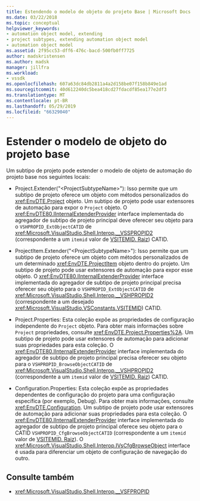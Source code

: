 ```yaml
---
title: Estendendo o modelo de objeto do projeto Base | Microsoft Docs
ms.date: 03/22/2018
ms.topic: conceptual
helpviewer_keywords:
- automation object model, extending
- project subtypes, extending automation object model
- automation object model
ms.assetid: 2f95cc53-dff6-476c-bacd-500fb0ff7725
author: madskristensen
ms.author: madsk
manager: jillfra
ms.workload:
- vssdk
ms.openlocfilehash: 607a63dc84db2811a4a2d158be07f158b849e1ad
ms.sourcegitcommit: 40d612240dc5bea418cd27fdacdf85ea177e2df3
ms.translationtype: MT
ms.contentlocale: pt-BR
ms.lasthandoff: 05/29/2019
ms.locfileid: "66329040"
---
```

# <a name="extend-the-object-model-of-the-base-project"></a>Estender o modelo de objeto do projeto base

Um subtipo de projeto pode estender o modelo de objeto de automação do projeto base nos seguintes locais:

- Project.Extender("\<ProjectSubtypeName>"): Isso permite que um subtipo de projeto oferece um objeto com métodos personalizados do <xref:EnvDTE.Project> objeto. Um subtipo de projeto pode usar extensores de automação para expor o `Project` objeto. O <xref:EnvDTE80.IInternalExtenderProvider> interface implementada do agregador de subtipo de projeto principal deve oferecer seu objeto para o `VSHPROPID_ExtObjectCATID` de <xref:Microsoft.VisualStudio.Shell.Interop.__VSSPROPID2> (correspondente a um `itemid` valor de [VSITEMID. Raiz](<xref:Microsoft.VisualStudio.VSConstants.VSITEMID.Root>)) CATID.

- ProjectItem.Extender("\<ProjectSubtypeName>"): Isso permite que um subtipo de projeto oferece um objeto com métodos personalizados de um determinado <xref:EnvDTE.ProjectItem> objeto dentro do projeto. Um subtipo de projeto pode usar extensores de automação para expor esse objeto. O <xref:EnvDTE80.IInternalExtenderProvider> interface implementada do agregador de subtipo de projeto principal precisa oferecer seu objeto para o `VSHPROPID_ExtObjectCATID` de <xref:Microsoft.VisualStudio.Shell.Interop.__VSHPROPID2> (correspondente a um desejado <xref:Microsoft.VisualStudio.VSConstants.VSITEMID>) CATID.

- Project.Properties: Esta coleção expõe as propriedades de configuração independente do `Project` objeto. Para obter mais informações sobre `Project` propriedades, consulte <xref:EnvDTE.Project.Properties%2A>. Um subtipo de projeto pode usar extensores de automação para adicionar suas propriedades para esta coleção. O <xref:EnvDTE80.IInternalExtenderProvider> interface implementada do agregador de subtipo de projeto principal precisa oferecer seu objeto para o `VSHPROPID_BrowseObjectCATID` de <xref:Microsoft.VisualStudio.Shell.Interop.__VSHPROPID2> (correspondente a um `itemid` valor de [VSITEMID. Raiz](<xref:Microsoft.VisualStudio.VSConstants.VSITEMID.Root>)) CATID.

- Configuration.Properties: Esta coleção expõe as propriedades dependentes de configuração do projeto para uma configuração específica (por exemplo, Debug). Para obter mais informações, consulte <xref:EnvDTE.Configuration>. Um subtipo de projeto pode usar extensores de automação para adicionar suas propriedades para esta coleção. O <xref:EnvDTE80.IInternalExtenderProvider> interface implementada do agregador de subtipo de projeto principal oferece seu objeto para o CATID `VSHPROPID_CfgBrowseObjectCATID` (correspondente a um `itemid` valor de [VSITEMID. Raiz](<xref:Microsoft.VisualStudio.VSConstants.VSITEMID.Root>)). O <xref:Microsoft.VisualStudio.Shell.Interop.IVsCfgBrowseObject> interface é usada para diferenciar um objeto de configuração de navegação do outro.

## <a name="see-also"></a>Consulte também

- <xref:Microsoft.VisualStudio.Shell.Interop.__VSFPROPID>